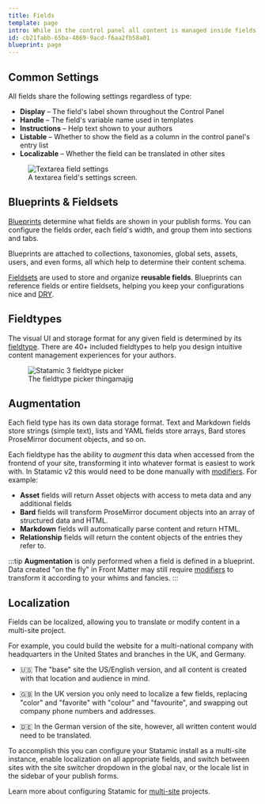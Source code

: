 ```yaml
---
title: Fields
template: page
intro: While in the control panel all content is managed inside fields. They come in many types, from basic text and select boxes, to rich text fields and image pickers. Fields are grouped into blueprints and fieldsets and can be reused in a number of different ways.
id: cb21fabb-65ba-4869-9acd-f6aa2fb58a01
blueprint: page
---
```

## Common Settings

All fields share the following settings regardless of type:

- **Display** – The field's label shown throughout the Control Panel
- **Handle** – The field's variable name used in templates
- **Instructions** – Help text shown to your authors
- **Listable** – Whether to show the field as a column in the control panel's entry list
- **Localizable** – Whether the field can be translated in other sites


<figure>
    <img src="/img/field-settings.png" alt="Textarea field settings">
    <figcaption>A textarea field's settings screen.</figcaption>
</figure>

## Blueprints & Fieldsets

[Blueprints](/blueprints) determine what fields are shown in your publish forms. You can configure the fields order, each field's width, and group them into sections and tabs.

Blueprints are attached to collections, taxonomies, global sets, assets, users, and even forms, all which help to determine their content schema.

[Fieldsets](/fieldsets) are used to store and organize **reusable fields**. Blueprints can reference fields or entire fieldsets, helping you keep your configurations nice and [DRY][dry].

## Fieldtypes

The visual UI and storage format for any given field is determined by its [fieldtype](/fieldtypes). There are 40+ included fieldtypes to help you design intuitive content management experiences for your authors.

<figure>
    <img src="/img/fieldtypes.png" alt="Statamic 3 fieldtype picker">
    <figcaption>The fieldtype picker thingamajig</figcaption>
</figure>

## Augmentation

Each field type has its own data storage format. Text and Markdown fields store strings (simple text), lists and YAML fields store arrays, Bard stores ProseMirror document objects, and so on.

Each fieldtype has the ability to _augment_ this data when accessed from the frontend of your site, transforming it into whatever format is easiest to work with.  In Statamic v2 this would need to be done manually with [modifiers](/modifiers). For example:

- **Asset** fields will return Asset objects with access to meta data and any additional fields
- **Bard** fields will transform ProseMirror document objects into an array of structured data and HTML.
- **Markdown** fields will automatically parse content and return HTML.
- **Relationship** fields will return the content objects of the entries they refer to.

:::tip
**Augmentation** is only performed when a field is defined in a blueprint. Data created "on the fly" in Front Matter may still require [modifiers](/modifiers) to transform it according to your whims and fancies.
:::

## Localization

Fields can be localized, allowing you to translate or modify content in a multi-site project.

For example, you could build the website for a multi-national company with headquarters in the United States and branches in the UK, and Germany.

- 🇺🇸 The "base" site the US/English version, and all content is created with that location and audience in mind.

- 🇬🇧 In the UK version you only need to localize a few fields, replacing "color" and "favorite" with "colour" and "favourite", and swapping out company phone numbers and addresses.

- 🇩🇪 In the German version of the site, however, all written content would need to be translated.

To accomplish this you can configure your Statamic install as a multi-site instance, enable localization on all appropriate fields, and switch between sites with the site switcher dropdown in the global nav, or the locale list in the sidebar of your publish forms.

Learn more about configuring Statamic for [multi-site](/multi-site) projects.




[dry]: https://en.wikipedia.org/wiki/Don%27t_repeat_yourself
